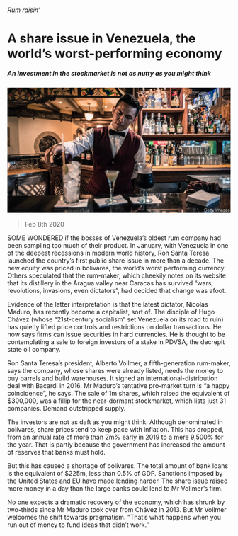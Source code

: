###### Rum raisin’

# A share issue in Venezuela, the world’s worst-performing economy 

##### An investment in the stockmarket is not as nutty as you might think 

![image](images/20200208_AMP501.jpg) 

> Feb 8th 2020 

SOME WONDERED if the bosses of Venezuela’s oldest rum company had been sampling too much of their product. In January, with Venezuela in one of the deepest recessions in modern world history, Ron Santa Teresa launched the country’s first public share issue in more than a decade. The new equity was priced in bolívares, the world’s worst performing currency. Others speculated that the rum-maker, which cheekily notes on its website that its distillery in the Aragua valley near Caracas has survived “wars, revolutions, invasions, even dictators”, had decided that change was afoot.

Evidence of the latter interpretation is that the latest dictator, Nicolás Maduro, has recently become a capitalist, sort of. The disciple of Hugo Chávez (whose “21st-century socialism” set Venezuela on its road to ruin) has quietly lifted price controls and restrictions on dollar transactions. He now says firms can issue securities in hard currencies. He is thought to be contemplating a sale to foreign investors of a stake in PDVSA, the decrepit state oil company.


Ron Santa Teresa’s president, Alberto Vollmer, a fifth-generation rum-maker, says the company, whose shares were already listed, needs the money to buy barrels and build warehouses. It signed an international-distribution deal with Bacardi in 2016. Mr Maduro’s tentative pro-market turn is “a happy coincidence”, he says. The sale of 1m shares, which raised the equivalent of $300,000, was a fillip for the near-dormant stockmarket, which lists just 31 companies. Demand outstripped supply.

The investors are not as daft as you might think. Although denominated in bolívares, share prices tend to keep pace with inflation. This has dropped, from an annual rate of more than 2m% early in 2019 to a mere 9,500% for the year. That is partly because the government has increased the amount of reserves that banks must hold.

But this has caused a shortage of bolívares. The total amount of bank loans is the equivalent of $225m, less than 0.5% of GDP. Sanctions imposed by the United States and EU have made lending harder. The share issue raised more money in a day than the large banks could lend to Mr Vollmer’s firm.

No one expects a dramatic recovery of the economy, which has shrunk by two-thirds since Mr Maduro took over from Chávez in 2013. But Mr Vollmer welcomes the shift towards pragmatism. “That’s what happens when you run out of money to fund ideas that didn’t work.” 


